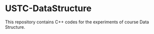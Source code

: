 # USTC-DataStructure
This repository contains C++ codes for the experiments of course Data Structure.
